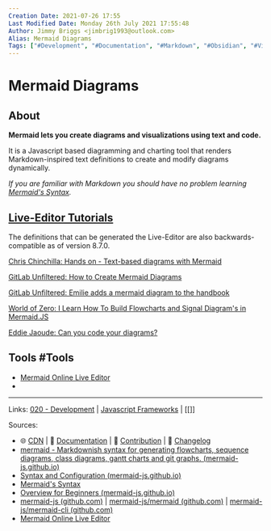 ```yaml
---
Creation Date: 2021-07-26 17:55
Last Modified Date: Monday 26th July 2021 17:55:48
Author: Jimmy Briggs <jimbrig1993@outlook.com>
Alias: Mermaid Diagrams
Tags: ["#Development", "#Documentation", "#Markdown", "#Obsidian", "#Visualization"]
---
```


# Mermaid Diagrams

## About

**Mermaid lets you create diagrams and visualizations using text and code.**

It is a Javascript based diagramming and charting tool that renders Markdown-inspired text definitions to create and modify diagrams dynamically.

*If you are familiar with Markdown you should have no problem learning [Mermaid's Syntax](https://mermaid-js.github.io/mermaid/#/./n00b-syntaxReference).*

## [Live-Editor Tutorials](https://mermaid-js.github.io/mermaid/#/./Tutorials?id=live-editor-tutorials)

The definitions that can be generated the Live-Editor are also backwards-compatible as of version 8.7.0.

[Chris Chinchilla: Hands on - Text-based diagrams with Mermaid](https://www.youtube.com/watch?v=4_LdV1cs2sA)

[GitLab Unfiltered: How to Create Mermaid Diagrams](https://www.youtube.com/watch?v=SQ9QmuTHuSI&t=438s)

[GitLab Unfiltered: Emilie adds a mermaid diagram to the handbook](https://www.youtube.com/watch?v=5RQqht3NNSE)

[World of Zero: I Learn How To Build Flowcharts and Signal Diagram's in Mermaid.JS](https://www.youtube.com/watch?v=7_2IroEs6Is&t=207s)

[Eddie Jaoude: Can you code your diagrams?](https://www.youtube.com/watch?v=9HZzKkAqrX8)

## Tools #Tools

- [Mermaid Online Live Editor](https://mermaid-js.github.io/mermaid-live-editor)  
- 


***

Links: [020 - Development](../1-Maps-of-Content/020%20-%20Development.md) | [Javascript Frameworks](Javascript%20Frameworks) | [[]]

Sources:
- 🌐 [CDN](https://unpkg.com/mermaid/) | 📖 [Documentation](https://mermaidjs.github.io/) | 🙌 [Contribution](https://github.com/mermaid-js/mermaid/blob/develop/CONTRIBUTING.md) | 📜 [Changelog](https://github.com/mermaid-js/mermaid/blob/develop/docs/CHANGELOG.md)
- [mermaid - Markdownish syntax for generating flowcharts, sequence diagrams, class diagrams, gantt charts and git graphs. (mermaid-js.github.io)](https://mermaid-js.github.io/mermaid/#/)
- [Syntax and Configuration (mermaid-js.github.io)](https://mermaid-js.github.io/mermaid/#/n00b-syntaxReference)
- [Mermaid's Syntax](https://mermaid-js.github.io/mermaid/#/./n00b-syntaxReference)
- [Overview for Beginners (mermaid-js.github.io)](https://mermaid-js.github.io/mermaid/#/n00b-overview)
- [mermaid-js (github.com)](https://github.com/mermaid-js) | [mermaid-js/mermaid (github.com)](https://github.com/mermaid-js/mermaid) | [mermaid-js/mermaid-cli (github.com)](https://github.com/mermaid-js/mermaid-cli)
- [Mermaid Online Live Editor](https://mermaid-js.github.io/mermaid-live-editor)  



